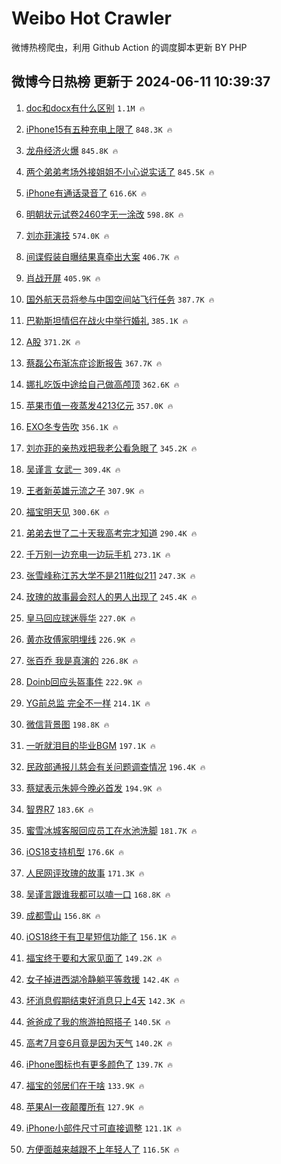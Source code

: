 # Weibo Hot Crawler 



微博热榜爬虫，利用 Github Action 的调度脚本更新 BY PHP 


## 微博今日热榜 更新于 2024-06-11 10:39:37 
1. [doc和docx有什么区别](https://s.weibo.com/weibo?q=doc%E5%92%8Cdocx%E6%9C%89%E4%BB%80%E4%B9%88%E5%8C%BA%E5%88%AB&t=31&band_rank=1&Refer=top) `1.1M 🔥` 

1. [iPhone15有五种充电上限了](https://s.weibo.com/weibo?q=%23iPhone15%E6%9C%89%E4%BA%94%E7%A7%8D%E5%85%85%E7%94%B5%E4%B8%8A%E9%99%90%E4%BA%86%23&t=31&band_rank=2&Refer=top) `848.3K 🔥` 

1. [龙舟经济火爆](https://s.weibo.com/weibo?q=%23%E9%BE%99%E8%88%9F%E7%BB%8F%E6%B5%8E%E7%81%AB%E7%88%86%23&t=31&band_rank=3&Refer=top) `845.8K 🔥` 

1. [两个弟弟考场外接姐姐不小心说实话了](https://s.weibo.com/weibo?q=%23%E4%B8%A4%E4%B8%AA%E5%BC%9F%E5%BC%9F%E8%80%83%E5%9C%BA%E5%A4%96%E6%8E%A5%E5%A7%90%E5%A7%90%E4%B8%8D%E5%B0%8F%E5%BF%83%E8%AF%B4%E5%AE%9E%E8%AF%9D%E4%BA%86%23&t=31&band_rank=4&Refer=top) `845.5K 🔥` 

1. [iPhone有通话录音了](https://s.weibo.com/weibo?q=%23iPhone%E6%9C%89%E9%80%9A%E8%AF%9D%E5%BD%95%E9%9F%B3%E4%BA%86%23&t=31&band_rank=5&Refer=top) `616.6K 🔥` 

1. [明朝状元试卷2460字无一涂改](https://s.weibo.com/weibo?q=%23%E6%98%8E%E6%9C%9D%E7%8A%B6%E5%85%83%E8%AF%95%E5%8D%B72460%E5%AD%97%E6%97%A0%E4%B8%80%E6%B6%82%E6%94%B9%23&t=31&band_rank=6&Refer=top) `598.8K 🔥` 

1. [刘亦菲演技](https://s.weibo.com/weibo?q=%E5%88%98%E4%BA%A6%E8%8F%B2%E6%BC%94%E6%8A%80&t=31&band_rank=7&Refer=top) `574.0K 🔥` 

1. [间谍假装自曝结果真牵出大案](https://s.weibo.com/weibo?q=%23%E9%97%B4%E8%B0%8D%E5%81%87%E8%A3%85%E8%87%AA%E6%9B%9D%E7%BB%93%E6%9E%9C%E7%9C%9F%E7%89%B5%E5%87%BA%E5%A4%A7%E6%A1%88%23&t=31&band_rank=8&Refer=top) `406.7K 🔥` 

1. [肖战开屏](https://s.weibo.com/weibo?q=%E8%82%96%E6%88%98%E5%BC%80%E5%B1%8F&t=31&band_rank=9&Refer=top) `405.9K 🔥` 

1. [国外航天员将参与中国空间站飞行任务](https://s.weibo.com/weibo?q=%23%E5%9B%BD%E5%A4%96%E8%88%AA%E5%A4%A9%E5%91%98%E5%B0%86%E5%8F%82%E4%B8%8E%E4%B8%AD%E5%9B%BD%E7%A9%BA%E9%97%B4%E7%AB%99%E9%A3%9E%E8%A1%8C%E4%BB%BB%E5%8A%A1%23&t=31&band_rank=10&Refer=top) `387.7K 🔥` 

1. [巴勒斯坦情侣在战火中举行婚礼](https://s.weibo.com/weibo?q=%23%E5%B7%B4%E5%8B%92%E6%96%AF%E5%9D%A6%E6%83%85%E4%BE%A3%E5%9C%A8%E6%88%98%E7%81%AB%E4%B8%AD%E4%B8%BE%E8%A1%8C%E5%A9%9A%E7%A4%BC%23&t=31&band_rank=11&Refer=top) `385.1K 🔥` 

1. [A股](https://s.weibo.com/weibo?q=A%E8%82%A1&t=31&band_rank=12&Refer=top) `371.2K 🔥` 

1. [蔡磊公布渐冻症诊断报告](https://s.weibo.com/weibo?q=%23%E8%94%A1%E7%A3%8A%E5%85%AC%E5%B8%83%E6%B8%90%E5%86%BB%E7%97%87%E8%AF%8A%E6%96%AD%E6%8A%A5%E5%91%8A%23&t=31&band_rank=13&Refer=top) `367.7K 🔥` 

1. [娜扎吃饭中途给自己做高颅顶](https://s.weibo.com/weibo?q=%E5%A8%9C%E6%89%8E%E5%90%83%E9%A5%AD%E4%B8%AD%E9%80%94%E7%BB%99%E8%87%AA%E5%B7%B1%E5%81%9A%E9%AB%98%E9%A2%85%E9%A1%B6&t=31&band_rank=14&Refer=top) `362.6K 🔥` 

1. [苹果市值一夜蒸发4213亿元](https://s.weibo.com/weibo?q=%23%E8%8B%B9%E6%9E%9C%E5%B8%82%E5%80%BC%E4%B8%80%E5%A4%9C%E8%92%B8%E5%8F%914213%E4%BA%BF%E5%85%83%23&t=31&band_rank=15&Refer=top) `357.0K 🔥` 

1. [EXO冬专告吹](https://s.weibo.com/weibo?q=%23EXO%E5%86%AC%E4%B8%93%E5%91%8A%E5%90%B9%23&t=31&band_rank=16&Refer=top) `356.1K 🔥` 

1. [刘亦菲的亲热戏把我老公看急眼了](https://s.weibo.com/weibo?q=%23%E5%88%98%E4%BA%A6%E8%8F%B2%E7%9A%84%E4%BA%B2%E7%83%AD%E6%88%8F%E6%8A%8A%E6%88%91%E8%80%81%E5%85%AC%E7%9C%8B%E6%80%A5%E7%9C%BC%E4%BA%86%23&t=31&band_rank=17&Refer=top) `345.2K 🔥` 

1. [吴谨言 女武一](https://s.weibo.com/weibo?q=%E5%90%B4%E8%B0%A8%E8%A8%80%20%E5%A5%B3%E6%AD%A6%E4%B8%80&t=31&band_rank=18&Refer=top) `309.4K 🔥` 

1. [王者新英雄元流之子](https://s.weibo.com/weibo?q=%23%E7%8E%8B%E8%80%85%E6%96%B0%E8%8B%B1%E9%9B%84%E5%85%83%E6%B5%81%E4%B9%8B%E5%AD%90%23&t=31&band_rank=19&Refer=top) `307.9K 🔥` 

1. [福宝明天见](https://s.weibo.com/weibo?q=%23%E7%A6%8F%E5%AE%9D%E6%98%8E%E5%A4%A9%E8%A7%81%23&t=31&band_rank=20&Refer=top) `300.6K 🔥` 

1. [弟弟去世了二十天我高考完才知道](https://s.weibo.com/weibo?q=%23%E5%BC%9F%E5%BC%9F%E5%8E%BB%E4%B8%96%E4%BA%86%E4%BA%8C%E5%8D%81%E5%A4%A9%E6%88%91%E9%AB%98%E8%80%83%E5%AE%8C%E6%89%8D%E7%9F%A5%E9%81%93%23&t=31&band_rank=21&Refer=top) `290.4K 🔥` 

1. [千万别一边充电一边玩手机](https://s.weibo.com/weibo?q=%23%E5%8D%83%E4%B8%87%E5%88%AB%E4%B8%80%E8%BE%B9%E5%85%85%E7%94%B5%E4%B8%80%E8%BE%B9%E7%8E%A9%E6%89%8B%E6%9C%BA%23&t=31&band_rank=22&Refer=top) `273.1K 🔥` 

1. [张雪峰称江苏大学不是211胜似211](https://s.weibo.com/weibo?q=%23%E5%BC%A0%E9%9B%AA%E5%B3%B0%E7%A7%B0%E6%B1%9F%E8%8B%8F%E5%A4%A7%E5%AD%A6%E4%B8%8D%E6%98%AF211%E8%83%9C%E4%BC%BC211%23&t=31&band_rank=23&Refer=top) `247.3K 🔥` 

1. [玫瑰的故事最会怼人的男人出现了](https://s.weibo.com/weibo?q=%23%E7%8E%AB%E7%91%B0%E7%9A%84%E6%95%85%E4%BA%8B%E6%9C%80%E4%BC%9A%E6%80%BC%E4%BA%BA%E7%9A%84%E7%94%B7%E4%BA%BA%E5%87%BA%E7%8E%B0%E4%BA%86%23&t=31&band_rank=24&Refer=top) `245.4K 🔥` 

1. [皇马回应球迷辱华](https://s.weibo.com/weibo?q=%23%E7%9A%87%E9%A9%AC%E5%9B%9E%E5%BA%94%E7%90%83%E8%BF%B7%E8%BE%B1%E5%8D%8E%23&t=31&band_rank=25&Refer=top) `227.0K 🔥` 

1. [黄亦玫傅家明埋线](https://s.weibo.com/weibo?q=%23%E9%BB%84%E4%BA%A6%E7%8E%AB%E5%82%85%E5%AE%B6%E6%98%8E%E5%9F%8B%E7%BA%BF%23&t=31&band_rank=26&Refer=top) `226.9K 🔥` 

1. [张百乔 我是真演的](https://s.weibo.com/weibo?q=%E5%BC%A0%E7%99%BE%E4%B9%94%20%E6%88%91%E6%98%AF%E7%9C%9F%E6%BC%94%E7%9A%84&t=31&band_rank=27&Refer=top) `226.8K 🔥` 

1. [Doinb回应头盔事件](https://s.weibo.com/weibo?q=%23Doinb%E5%9B%9E%E5%BA%94%E5%A4%B4%E7%9B%94%E4%BA%8B%E4%BB%B6%23&t=31&band_rank=28&Refer=top) `222.9K 🔥` 

1. [YG前总监 完全不一样](https://s.weibo.com/weibo?q=YG%E5%89%8D%E6%80%BB%E7%9B%91%20%E5%AE%8C%E5%85%A8%E4%B8%8D%E4%B8%80%E6%A0%B7&t=31&band_rank=29&Refer=top) `214.1K 🔥` 

1. [微信背景图](https://s.weibo.com/weibo?q=%E5%BE%AE%E4%BF%A1%E8%83%8C%E6%99%AF%E5%9B%BE&t=31&band_rank=30&Refer=top) `198.8K 🔥` 

1. [一听就泪目的毕业BGM](https://s.weibo.com/weibo?q=%23%E4%B8%80%E5%90%AC%E5%B0%B1%E6%B3%AA%E7%9B%AE%E7%9A%84%E6%AF%95%E4%B8%9ABGM%23&t=31&band_rank=31&Refer=top) `197.1K 🔥` 

1. [民政部通报儿慈会有关问题调查情况](https://s.weibo.com/weibo?q=%23%E6%B0%91%E6%94%BF%E9%83%A8%E9%80%9A%E6%8A%A5%E5%84%BF%E6%85%88%E4%BC%9A%E6%9C%89%E5%85%B3%E9%97%AE%E9%A2%98%E8%B0%83%E6%9F%A5%E6%83%85%E5%86%B5%23&t=31&band_rank=32&Refer=top) `196.4K 🔥` 

1. [蔡斌表示朱婷今晚必首发](https://s.weibo.com/weibo?q=%23%E8%94%A1%E6%96%8C%E8%A1%A8%E7%A4%BA%E6%9C%B1%E5%A9%B7%E4%BB%8A%E6%99%9A%E5%BF%85%E9%A6%96%E5%8F%91%23&t=31&band_rank=33&Refer=top) `194.9K 🔥` 

1. [智界R7](https://s.weibo.com/weibo?q=%E6%99%BA%E7%95%8CR7&t=31&band_rank=34&Refer=top) `183.6K 🔥` 

1. [蜜雪冰城客服回应员工在水池洗脚](https://s.weibo.com/weibo?q=%23%E8%9C%9C%E9%9B%AA%E5%86%B0%E5%9F%8E%E5%AE%A2%E6%9C%8D%E5%9B%9E%E5%BA%94%E5%91%98%E5%B7%A5%E5%9C%A8%E6%B0%B4%E6%B1%A0%E6%B4%97%E8%84%9A%23&t=31&band_rank=35&Refer=top) `181.7K 🔥` 

1. [iOS18支持机型](https://s.weibo.com/weibo?q=%23iOS18%E6%94%AF%E6%8C%81%E6%9C%BA%E5%9E%8B%23&t=31&band_rank=36&Refer=top) `176.6K 🔥` 

1. [人民网评玫瑰的故事](https://s.weibo.com/weibo?q=%23%E4%BA%BA%E6%B0%91%E7%BD%91%E8%AF%84%E7%8E%AB%E7%91%B0%E7%9A%84%E6%95%85%E4%BA%8B%23&t=31&band_rank=37&Refer=top) `171.3K 🔥` 

1. [吴谨言跟谁我都可以嗑一口](https://s.weibo.com/weibo?q=%23%E5%90%B4%E8%B0%A8%E8%A8%80%E8%B7%9F%E8%B0%81%E6%88%91%E9%83%BD%E5%8F%AF%E4%BB%A5%E5%97%91%E4%B8%80%E5%8F%A3%23&t=31&band_rank=38&Refer=top) `168.8K 🔥` 

1. [成都雪山](https://s.weibo.com/weibo?q=%E6%88%90%E9%83%BD%E9%9B%AA%E5%B1%B1&t=31&band_rank=39&Refer=top) `156.8K 🔥` 

1. [iOS18终于有卫星短信功能了](https://s.weibo.com/weibo?q=%23iOS18%E7%BB%88%E4%BA%8E%E6%9C%89%E5%8D%AB%E6%98%9F%E7%9F%AD%E4%BF%A1%E5%8A%9F%E8%83%BD%E4%BA%86%23&t=31&band_rank=40&Refer=top) `156.1K 🔥` 

1. [福宝终于要和大家见面了](https://s.weibo.com/weibo?q=%23%E7%A6%8F%E5%AE%9D%E7%BB%88%E4%BA%8E%E8%A6%81%E5%92%8C%E5%A4%A7%E5%AE%B6%E8%A7%81%E9%9D%A2%E4%BA%86%23&t=31&band_rank=41&Refer=top) `149.2K 🔥` 

1. [女子掉进西湖冷静躺平等救援](https://s.weibo.com/weibo?q=%23%E5%A5%B3%E5%AD%90%E6%8E%89%E8%BF%9B%E8%A5%BF%E6%B9%96%E5%86%B7%E9%9D%99%E8%BA%BA%E5%B9%B3%E7%AD%89%E6%95%91%E6%8F%B4%23&t=31&band_rank=42&Refer=top) `142.4K 🔥` 

1. [坏消息假期结束好消息只上4天](https://s.weibo.com/weibo?q=%23%E5%9D%8F%E6%B6%88%E6%81%AF%E5%81%87%E6%9C%9F%E7%BB%93%E6%9D%9F%E5%A5%BD%E6%B6%88%E6%81%AF%E5%8F%AA%E4%B8%8A4%E5%A4%A9%23&t=31&band_rank=43&Refer=top) `142.3K 🔥` 

1. [爸爸成了我的旅游拍照搭子](https://s.weibo.com/weibo?q=%23%E7%88%B8%E7%88%B8%E6%88%90%E4%BA%86%E6%88%91%E7%9A%84%E6%97%85%E6%B8%B8%E6%8B%8D%E7%85%A7%E6%90%AD%E5%AD%90%23&t=31&band_rank=44&Refer=top) `140.5K 🔥` 

1. [高考7月变6月竟是因为天气](https://s.weibo.com/weibo?q=%23%E9%AB%98%E8%80%837%E6%9C%88%E5%8F%986%E6%9C%88%E7%AB%9F%E6%98%AF%E5%9B%A0%E4%B8%BA%E5%A4%A9%E6%B0%94%23&t=31&band_rank=45&Refer=top) `140.2K 🔥` 

1. [iPhone图标也有更多颜色了](https://s.weibo.com/weibo?q=%23iPhone%E5%9B%BE%E6%A0%87%E4%B9%9F%E6%9C%89%E6%9B%B4%E5%A4%9A%E9%A2%9C%E8%89%B2%E4%BA%86%23&t=31&band_rank=46&Refer=top) `139.7K 🔥` 

1. [福宝的邻居们在干啥](https://s.weibo.com/weibo?q=%23%E7%A6%8F%E5%AE%9D%E7%9A%84%E9%82%BB%E5%B1%85%E4%BB%AC%E5%9C%A8%E5%B9%B2%E5%95%A5%23&t=31&band_rank=47&Refer=top) `133.9K 🔥` 

1. [苹果AI一夜颠覆所有](https://s.weibo.com/weibo?q=%23%E8%8B%B9%E6%9E%9CAI%E4%B8%80%E5%A4%9C%E9%A2%A0%E8%A6%86%E6%89%80%E6%9C%89%23&t=31&band_rank=48&Refer=top) `127.9K 🔥` 

1. [iPhone小部件尺寸可直接调整](https://s.weibo.com/weibo?q=%23iPhone%E5%B0%8F%E9%83%A8%E4%BB%B6%E5%B0%BA%E5%AF%B8%E5%8F%AF%E7%9B%B4%E6%8E%A5%E8%B0%83%E6%95%B4%23&t=31&band_rank=49&Refer=top) `121.1K 🔥` 

1. [方便面越来越跟不上年轻人了](https://s.weibo.com/weibo?q=%23%E6%96%B9%E4%BE%BF%E9%9D%A2%E8%B6%8A%E6%9D%A5%E8%B6%8A%E8%B7%9F%E4%B8%8D%E4%B8%8A%E5%B9%B4%E8%BD%BB%E4%BA%BA%E4%BA%86%23&t=31&band_rank=50&Refer=top) `116.5K 🔥` 

